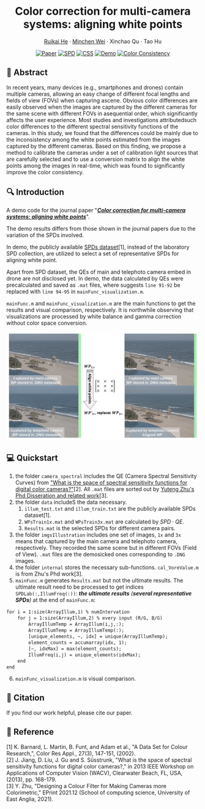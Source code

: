 <p align="center">
    <h1 align="center">Color correction for multi-camera systems: aligning white points</h1>
    <p align="center">
        <a href="https://carrybio.netlify.app/about/">Ruikai He</a>
        ·
        <a href="https://scholar.google.com/citations?user=vyrC0lwAAAAJ&hl=en">Minchen Wei</a>
        ·
        <a>Xinchao Qu</a>
        ·
        <a>Tao Hu</a>
    </p>
</p>

<div align="center">

[![Paper](https://img.shields.io/badge/Paper-JOSA-blue)](https://opg.optica.org/josaa/upcoming_pdf.cfm?id=550307)
[![SPD](https://img.shields.io/badge/Dataset-SPD-%23cda6c3)](https://www.semanticscholar.org/paper/A-data-set-for-color-research-Barnard-Martin/58400ccf99214b17c6a9b6d460515293adc88fec)
[![CSS](https://img.shields.io/badge/Dataset-CSS-%23cda6c3)](https://ieeexplore.ieee.org/document/6475015)
[![Demo](https://img.shields.io/badge/Demo-Code-%2380f69a)](https://github.com/Hurricane-k/Demo-AlignWhitePoints)
[![Color Consistency](https://img.shields.io/badge/Color_Consistancy-Cross_Camera-%23357DBD)]()

</div>

## 🔖 Abstract

In recent years, many devices (e.g., smartphones and drones) contain multiple cameras, allowing an easy change of
different focal lengths and fields of view (FOVs) when capturing ascene. Obvious color differences are easily observed when
the images are captured by the different cameras for the same scene with different FOVs in asequential order, which
significantly affects the user experience. Most studies and investigations attributedsuch color differences to the different spectral sensitivity functions of the cameras. In this study, we found that the differences could be mainly due
to the inconsistency among the white points estimated from the images captured by the different cameras. Based on
this finding, we propose a method to calibrate the cameras under a set of calibration light sources that are carefully
selected and to use a conversion matrix to align the white points among the images in real-time, which was found to
significantly improve the color consistency.

## 🔍 Introduction
A demo code for the journal paper "***[Color correction for multi-camera systems: aligning white points](https://opg.optica.org/josaa/upcoming_pdf.cfm?id=550307)***".

The demo results differs from those shown in the journal papers due to the variation of the SPDs involved.

In demo, the publicly available [SPDs dataset](https://www.semanticscholar.org/paper/A-data-set-for-color-research-Barnard-Martin/58400ccf99214b17c6a9b6d460515293adc88fec)[1], instead of the laboratory SPD collection, are utilized to select a set of representative SPDs for aligning white point. 

Apart from SPD dataset, the QEs of main and telephoto camera embed in drone are not disclosed yet. In demo, the data calculated by QEs were precalculated and saved as `.mat` files, where suggests  `line 91-92` be replaced with `line 94-95` in `mainFunc_visualization.m`.

`mainFunc.m` and `mainFunc_visualization.m` are the main functions to get the results and visual comparison, respectively. It is northwhile observing that visualizations are processed by white balance and gamma correction without color space conversion.

![](demo_vis.png)

## 💻 Quickstart
1. the folder `camera_spectral` includes the QE (Camera Spectral Sensitivity Curves) from ["What is the space of spectral sensitivity functions for digital color cameras?"](https://ieeexplore.ieee.org/document/6475015)[2]. All `.mat` files are sorted out by [Yuteng Zhu's Phd Disseration and related work](https://ueaeprints.uea.ac.uk/id/eprint/82695/)[3].
2. the folder `data` includeS the data necessary.
     1. `illum_test.txt` and `illum_train.txt` are the publicly available SPDs dataset[1].
     2. `WPsTrain1x.mat` and `WPsTrain3x.mat` are calculated by $SPD \cdot QE$.
     3. `Results.mat` is the selected SPDs for different camera pairs.
3. the folder `imgsIllustration` includes one set of images, `1x` and `3x` means that captured by the main camera and telephoto camera, respectively. They recorded the same scene but in different FOVs (Field of View). `.mat` files are the demosicked ones corresponding to `.DNG` images.
4. the folder `internal` stores the necessary sub-functions. `cal_VoreValue.m` is from Zhu's Phd work[3].
5. `mainFunc.m` generates `Results.mat` but not the ultimate results. The ultimate result need to be processed to get indices `SPDLab(:,IllumFreq(:))`: ***the ultimate results** (**several representative SPDs**)* at the end of `mainFunc.m`:
```
for i = 1:size(ArrayIllum,1) % numIntervation
    for j = 1:size(ArrayIllum,2) % every input (R/G, B/G)
        ArrayIllumTemp = ArrayIllum(i,j,:); 
        ArrayIllumTemp = ArrayIllumTemp(:);
        [unique_elements, ~, idx] = unique(ArrayIllumTemp);
        element_counts = accumarray(idx, 1);
        [~, idxMax] = max(element_counts);
        IllumFreq(i,j) = unique_elements(idxMax);
    end
end
```
6. `mainFunc_visualization.m` is visual comparison.

## 📧 Citation
If you find our work helpful, please cite our paper.

## 📖 Reference
[1] K. Barnard, L. Martin, B. Funt, and Adam et al., "A Data Set for Colour Research,", Color Res Appl., 27(3), 147-151, (2002). <br>
[2] J. Jiang, D. Liu, J. Gu and S. Süsstrunk, "What is the space of spectral sensitivity functions for digital color cameras?," in 2013 IEEE Workshop on Applications of Computer Vision (WACV), Clearwater Beach, FL, USA, (2013), pp. 168-179.<br>
[3] Y. Zhu, "Designing a Colour Filter for Making Cameras more Colorimetric," EPrint 2021.12 (School of computing science, University of East Anglia, 2021).
